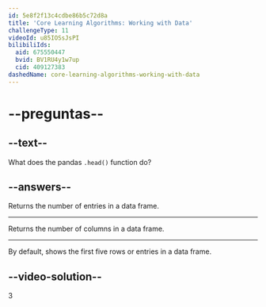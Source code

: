```yaml
---
id: 5e8f2f13c4cdbe86b5c72d8a
title: 'Core Learning Algorithms: Working with Data'
challengeType: 11
videoId: u85IOSsJsPI
bilibiliIds:
  aid: 675550447
  bvid: BV1RU4y1w7up
  cid: 409127383
dashedName: core-learning-algorithms-working-with-data
---
```


# --preguntas--

## --text--

What does the pandas `.head()` function do?

## --answers--

Returns the number of entries in a data frame.

---

Returns the number of columns in a data frame.

---

By default, shows the first five rows or entries in a data frame.

## --video-solution--

3

